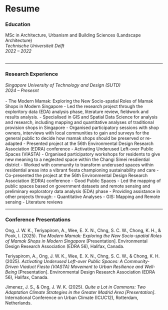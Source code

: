 # Resume

### Education

<div class="entry">
  <div class="entry-left">
    MSc in Architecture, Urbanism and Building Sciences (Landscape Architecture)<br>
    <em>Technische Universiteit Delft</em>
  </div>
  <div class="entry-right">
    <em>2022 – 2022</em>
  </div>
</div>
<br>
<hr>

### Research Experience
<div class="entry">
  <div class="entry-left">
    <em>Singapore University of Technology and Design (SUTD)</em>
  </div>
  <div class="entry-right">
    <em>2024 – Presesnt</em>
  </div>
</div>
<br>
- The Modern Mamak: Exploring the New Socio-spatial Roles of Mamak Shops in Modern Singapore
  - Led the research project through the exploritory data (EDA) analysis phase, literature review, fieldwork and results analysis.
  - Specialised in GIS and Spatial Data Science for analysis and research, including mapping and quantitative analyses of traditional provision shops in Singapore
  - Organised participatory sessions with shop owners, interviews with local communities to gain and surveys for the general public to decide how mamak shops should be preserved or re-adapted
  - Presented project at the 56th Environmental Design Research Association (EDRA) conference
- Activating Underused Left-over Public Spaces (VIASTA)
  - Organised participatory workshops for residents to give new meaning to a neglected space within the Changi Simei resdiential district
  - Worked with community to transform underused spaces within residential areas into a vibrant fiesta championing sustainability and care
  - Co-presented the project at the 56th Environmental Design Research Association (EDRA) conference
- Good Public Spaces
  - Led the mapping of public spaces based on government datasets and remote sensing and preliminary exploratory data analysis (EDA) phase
- Providing assistance in other projects through:
  - Quantitative Analyses
  - GIS: Mapping and Remote sensing
  - Literature reviews

<hr>


### Conference Presentations

Ong, J. W. K., Teriyapirom, A., Wee, E. X. N., Chng, S. C. W., Chong, K. H., & Pook, I. (2025). *The Modern Mamak: Exploring the New Socio-spatial Roles of Mamak Shops in Modern Singapore* [Presentation]. Environmental Design Research Association (EDRA 56), Halifax, Canada.

Teriyapirom, A., Ong, J. W. K., Wee, E. X. N., Chng, S. C. W., & Chong, K. H. (2025). *Activating Underused Left-over Public Spaces: A Community-Driven Viaduct Fiesta (VIASTA) Movement to Urban Resilience and Well-Being* [Presentation]. Environmental Design Research Association (EDRA 56), Halifax, Canada.

Jimenez, J. S., & Ong, J. W. K. (2025). *Quite a Lot in Commons: Two Adaptation Climate Strategies in the Greater Madrid Area [Presentation]*. International Conference on Urban Climate (ICUC12), Rotterdam, Netherlands.




<style>
header img {
  width: 140px !important;
  height: auto !important;
}  


a {
  color: #b20738;
  font-weight: 400;        
  text-decoration: none;
}

a:hover {
  color: #b20738;
  text-decoration: none;
  font-weight: 400;       
}
</style>
